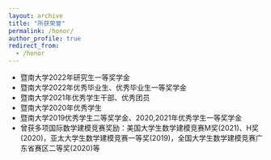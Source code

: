 ```yaml
---
layout: archive
title: "所获荣誉"
permalink: /honor/
author_profile: true
redirect_from:
  - /honor
---
```


- 暨南大学2022年研究生一等奖学金
-	暨南大学2022年优秀毕业生、优秀毕业生一等奖学金
-	暨南大学2021年优秀学生干部、优秀团员
-	暨南大学2020年优秀学生
-	暨南大学2019优秀学生二等奖学金、2020,2021年优秀学生一等奖学金
-	曾获多项国际数学建模竞赛奖励：美国大学生数学建模竞赛M奖(2021)、H奖(2020)，亚太大学生数学建模竞赛一等奖(2019)，全国大学生数学建模竞赛广东省赛区二等奖(2020)等
